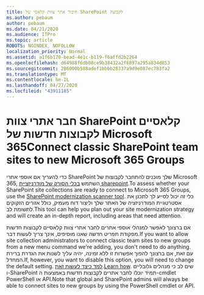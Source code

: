 ```yaml
---
title: חיבור אתר צוות קלאסי של SharePoint לקבוצה
ms.author: pebaum
author: pebaum
ms.date: 04/21/2020
ms.audience: ITPro
ms.topic: article
ROBOTS: NOINDEX, NOFOLLOW
localization_priority: Normal
ms.assetid: a1f6b170-bead-4e1c-b119-f6affd2b2264
ms.openlocfilehash: d64988f6db08ce9b38432a2f6897a295a834d853
ms.sourcegitcommit: 286000b588adef1bbbb28337a9d9e087ec783fa2
ms.translationtype: MT
ms.contentlocale: he-IL
ms.lasthandoff: 04/27/2020
ms.locfileid: "43911185"
---
```

# <a name="connect-classic-sharepoint-team-sites-to-new-microsoft-365-groups"></a><span data-ttu-id="b0ff6-102">חבר אתרי צוות SharePoint קלאסיים לקבוצות חדשות של Microsoft 365</span><span class="sxs-lookup"><span data-stu-id="b0ff6-102">Connect classic SharePoint team sites to new Microsoft 365 Groups</span></span>

<span data-ttu-id="b0ff6-103">כדי להעריך אם אוספי אתרי SharePoint שלך מוכנים להתחבר לקבוצות של Microsoft 365, השתמש [בכלי הסורק של מודרניזציית sharepoint](https://go.microsoft.com/fwlink/?linkid=873066).</span><span class="sxs-lookup"><span data-stu-id="b0ff6-103">To assess whether your SharePoint site collections are ready to connect to Microsoft 365 Groups, use the [SharePoint modernization scanner tool](https://go.microsoft.com/fwlink/?linkid=873066).</span></span> <span data-ttu-id="b0ff6-104">כלי זה יכול לסייע לך לתכנן את אסטרטגיית המודרניזציה של האתר שלך וליצור דוח מעמיק, כולל אזורים הזקוקים לתשומת לב.</span><span class="sxs-lookup"><span data-stu-id="b0ff6-104">This tool can help you plan out your site modernization strategy and will create an in-depth report, including areas that need attention.</span></span>
  
<span data-ttu-id="b0ff6-105">אם ברצונך לאפשר למנהלי אוספי אתרים לחבר אתרי צוות קלאסיים לקבוצות חדשות מפקודת תפריט חדשה שאנו מוסיפים, אינך צריך לעשות דבר.</span><span class="sxs-lookup"><span data-stu-id="b0ff6-105">If you want to allow site collection administrators to connect classic team sites to new groups from a new menu command we're adding, you don't need to do anything.</span></span> <span data-ttu-id="b0ff6-106">עם זאת, אם ברצונך להפוך אפשרות זו ללא זמינה, יהיה עליך לשנות את הגדרת ברירת המחדל.</span><span class="sxs-lookup"><span data-stu-id="b0ff6-106">If, however, you want to disable this option, you will need to change the default setting.</span></span> <span data-ttu-id="b0ff6-107">[למד כיצד לעשות זאת](https://go.microsoft.com/fwlink/?linkid=2004316).</span><span class="sxs-lookup"><span data-stu-id="b0ff6-107">[Learn how](https://go.microsoft.com/fwlink/?linkid=2004316).</span></span> <span data-ttu-id="b0ff6-108">שים לב כי מנהלים גלובליים ו-SharePoint תמיד יוכלו לחבר אתרים לקבוצות חדשות באמצעות ה-cmdlet PowerShell או API.</span><span class="sxs-lookup"><span data-stu-id="b0ff6-108">Note that global and SharePoint admins will always be able to connect sites to new groups by using the PowerShell cmdlet or API.</span></span>
  

